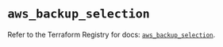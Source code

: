 # `aws_backup_selection`

Refer to the Terraform Registry for docs: [`aws_backup_selection`](https://registry.terraform.io/providers/hashicorp/aws/4.54.0/docs/resources/backup_selection).
